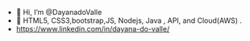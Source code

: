 - 👋 Hi, I’m @DayanadoValle
- 🌱 HTML5, CSS3,bootstrap,JS, Nodejs, Java , API, and Cloud(AWS) .
- https://www.linkedin.com/in/dayana-do-valle/

